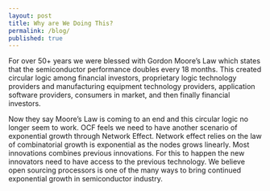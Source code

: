 ```yaml
---
layout: post
title: Why are We Doing This?
permalink: /blog/
published: true
---
```



For over 50+ years we were blessed with Gordon Moore’s Law which states that the semiconductor performance doubles every 18 months. This created circular logic among financial investors, proprietary logic technology providers and manufacturing equipment technology providers, application software providers, consumers in market, and then finally financial investors.



Now they say Moore’s Law is coming to an end and this circular logic no longer seem to work. OCF feels we need to have another scenario of exponential growth through Network Effect. Network effect relies on the law of combinatorial growth is exponential as the nodes grows linearly. Most innovations combines previous innovations. For this to happen the new innovators need to have access to the previous technology. We believe open sourcing processors is one of the many ways to bring continued exponential growth in semiconductor industry.
